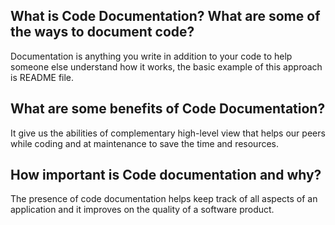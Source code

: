 ## What is Code Documentation? What are some of the ways to document code?
Documentation is anything you write in addition to your code to help someone else understand how it works, the basic example of this approach is README file.

## What are some benefits of Code Documentation?
It give us the abilities of complementary high-level view that helps our peers while coding and at maintenance to save the time and resources.

## How important is Code documentation and why?
The presence of  code documentation helps keep track of all aspects of an application and it improves on the quality of a software product.